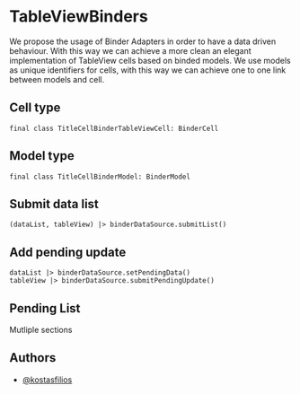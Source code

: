 
# TableViewBinders

We propose the usage of Binder Adapters in order to have a data driven behaviour. 
With this way we can achieve a more clean an elegant implementation of TableView cells based on binded models. 
We use models as unique identifiers for cells, with this way we can achieve one to one link between models and cell.

## Cell type

```
final class TitleCellBinderTableViewCell: BinderCell 
```

## Model type

```
final class TitleCellBinderModel: BinderModel
```

## Submit data list 

```
(dataList, tableView) |> binderDataSource.submitList()
```

## Add pending update 

```
dataList |> binderDataSource.setPendingData()
tableView |> binderDataSource.submitPendingUpdate()
```

## Pending List
Mutliple sections 

## Authors

- [@kostasfilios](https://github.com/kostasfilios)

